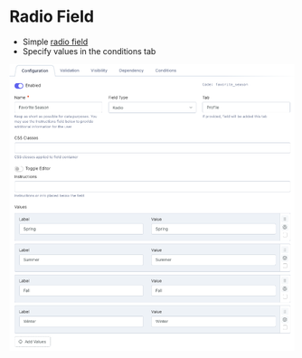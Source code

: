 # Radio Field

- Simple [radio field](https://getbootstrap.com/docs/5.2/forms/checks-radios/#radios)
- Specify values in the conditions tab

![Field Configuration](./images/radio.png 'Field Configuration')